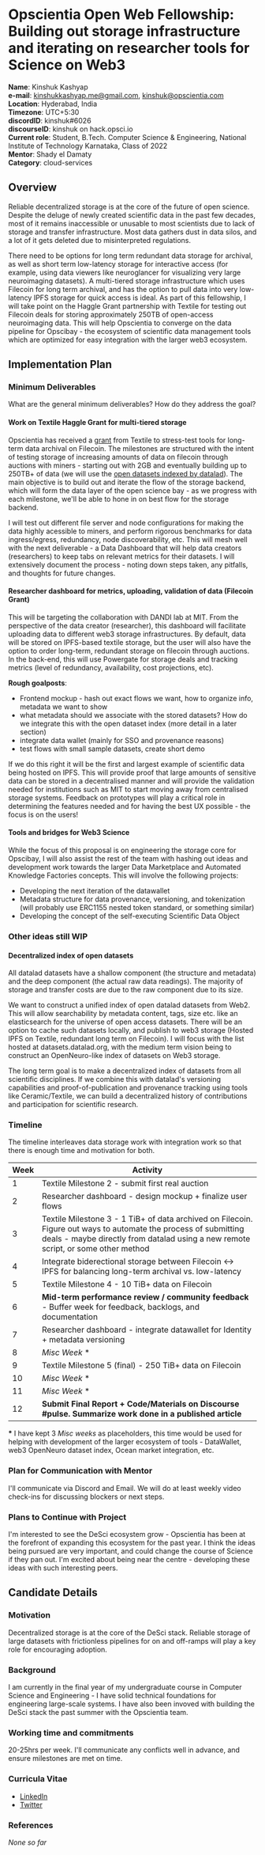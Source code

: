 # Opscientia Open Web Fellowship: Building out storage infrastructure and iterating on researcher tools for Science on Web3
  **Name**: Kinshuk Kashyap\
  **e-mail**: kinshukkashyap.me@gmail.com, kinshuk@opscientia.com\
  **Location**: Hyderabad, India\
  **Timezone**: UTC+5:30\
  **discordID**: kinshuk#6026\
  **discourseID**: kinshuk on hack.opsci.io\
  **Current role**: Student, B.Tech. Computer Science & Engineering, National Institute of Technology Karnataka, Class of 2022\
  **Mentor**: Shady el Damaty\
  **Category**: cloud-services

  ## Overview
  Reliable decentralized storage is at the core of the future of open science. Despite the deluge of newly created scientific data in the past few decades, most of it remains inaccessible or unusable to most scientists due to lack of storage and transfer infrastructure. Most data gathers dust in data silos, and a lot of it gets deleted due to misinterpreted regulations.

  There need to be options for long term redundant data storage for archival, as well as short term low-latency storage for interactive access (for example, using data viewers like neuroglancer for visualizing very large neuroimaging datasets). A multi-tiered storage infrastructure which uses Filecoin for long term archival, and has the option to pull data into very low-latency IPFS storage for quick access is ideal. As part of this fellowship, I will take point on the Haggle Grant partnership with Textile for testing out Filecoin deals for storing approximately 250TB of open-access neuroimaging data. This will help Opscientia to converge on the data pipeline for Opscibay - the ecosystem of scientific data management tools which are optimized for easy integration with the larger web3 ecosystem.



  <!-- I work on multi-tiered storage based on filecoin and IPFS, as part of the textile haggle grant. Create a dashboard for reseachers to add data to IPFS storage, with the option to also store redundantly on Filecoin -> this would include seeing level of redundancy, number of miners storing data, time left in storage deal, etc.
  Along with this, perform benchmark tests for the storage pipeline.

  Metadata parsing for datalad in the backend, + work on prototype hosted DataLad service (use datalad through an API)

  Build a suite of DeSci tools optimized for easy integration with the larger web3 ecosystem. -->

  ## Implementation Plan

  ### Minimum Deliverables
  What are the general minimum deliverables? How do they address the goal?

  #### Work on Textile Haggle Grant for multi-tiered storage
  Opscientia has received a [grant](https://textile.notion.site/Haggle-Grants-for-Filecoin-Users-a07adc3375de479aa85a1aae7c0b5e42#0f1a4913fc6a42659e63a0276fd1b8ac) from Textile to stress-test tools for long-term data archival on Filecoin. The milestones are structured with the intent of testing storage of increasing amounts of data on filecoin through auctions with miners - starting out with 2GB and eventually building up to 250TB+ of data (we will use the [open datasets indexed by datalad](http://datasets.datalad.org/)). The main objective is to build out and iterate the flow of the storage backend, which will form the data layer of the open science bay - as we progress with each milestone, we'll be able to hone in on best flow for the storage backend.

  I will test out different file server and node configurations for making the data highly acessible to miners, and perform rigorous benchmarks for data ingress/egress, redundancy, node discoverability, etc. This will mesh well with the next deliverable - a Data Dashboard that will help data creators (researchers) to keep tabs on relevant metrics for their datasets. I will extensively document the process - noting down steps taken, any pitfalls, and thoughts for future changes.

  #### Researcher dashboard for metrics, uploading, validation of data (Filecoin Grant)

  This will be targeting the collaboration with DANDI lab at MIT. From the perspective of the data creator (researcher), this dashboard will facilitate uploading data to different web3 storage infrastructures. By default, data will be stored on IPFS-based textile storage, but the user will also have the option to order long-term, redundant storage on filecoin through auctions. In the back-end, this will use Powergate for storage deals and tracking metrics (level of redundancy, availability, cost projections, etc).

  __Rough goalposts__:
  - Frontend mockup - hash out exact flows we want, how to organize info, metadata we want to show
  - what metadata should we associate with the stored datasets? How do we integrate this with the open dataset index (more detail in a later section)
  - integrate data wallet (mainly for SSO and provenance reasons)
  - test flows with small sample datasets, create short demo


  If we do this right it will be the first and largest example of scientific data being hosted on IPFS. This will provide proof that large amounts of sensitive data can be stored in a decentralised manner and will provide the validation needed for institutions such as MIT to start moving away from centralised storage systems. Feedback on prototypes will play a critical role in determining the features needed and for having the best UX possible - the focus is on the users!

  #### Tools and bridges for Web3 Science
  While the focus of this proposal is on engineering the storage core for Opscibay, I will also assist the rest of the team with hashing out ideas and development work towards the larger Data Marketplace and Automated Knowledge Factories concepts. This will involve the following projects:
  - Developing the next iteration of the datawallet
  - Metadata structure for data provenance, versioning, and tokenization (will probably use ERC1155 nested token standard, or something similar)
  - Developing the concept of the self-executing Scientific Data Object


  <!-- #### Extraction of DataLad metadata for discoverability
   -->

  ### Other ideas still WIP

  #### Decentralized index of open datasets
  All datalad datasets have a shallow component (the structure and metadata) and the deep component (the actual raw data readings). The majority of storage and transfer costs are due to the raw component due to its size.

  We want to construct a unified index of open datalad datasets from Web2. This will allow searchability by metadata content, tags, size etc. like an elasticsearch for the universe of open access datasets. There will be an option to cache such datasets locally, and publish to web3 storage (Hosted IPFS on Textile, redundant long term on Filecoin). I will focus with the list hosted at datasets.datalad.org, with the medium term vision being to construct an OpenNeuro-like index of datasets on Web3 storage.

  The long term goal is to make a decentralized index of datasets from all scientific disciplines. If we combine this with datalad's versioning capabilities and proof-of-publication and provenance tracking using tools like Ceramic/Textile, we can build a decentralized history of contributions and participation for scientific research.


  ### Timeline
  The timeline interleaves data storage work with integration work so that there is enough time and motivation for both.

| Week      | Activity |
| ----------- | ----------- |
| 1      | Textile Milestone 2 - submit first real auction |
| 2      | Researcher dashboard - design mockup + finalize user flows |
| 3      | Textile Milestone 3 - 1 TiB+ of data archived on Filecoin. Figure out ways to automate the process of submitting deals - maybe directly from datalad using a new remote script, or some other method |
| 4      | Integrate biderectional storage between Filecoin <-> IPFS for balancing long-term archival vs. low-latency |
| 5      | Textile Milestone 4 - 10 TiB+ data on Filecoin |
| 6      | **Mid-term performance review / community feedback** - Buffer week for feedback, backlogs, and documentation |
| 7      | Researcher dashboard - integrate datawallet for Identity + metadata versioning |
| 8      | _Misc Week_ * |
| 9      | Textile Milestone 5 (final) - 250 TiB+ data on Filecoin |
| 10      | _Misc Week_ * |
| 11      | _Misc Week_ * |
| 12      | **Submit Final Report + Code/Materials on Discourse #pulse. Summarize work done in a published article**    |

__*__ I have kept 3 _Misc weeks_ as placeholders, this time would be used for helping with development of the larger ecosystem of tools - DataWallet, web3 OpenNeuro dataset index, Ocean market integration, etc.

### Plan for Communication with Mentor
I'll communicate via Discord and Email. We will do at least weekly video check-ins for discussing blockers or next steps.

### Plans to Continue with Project
I'm interested to see the DeSci ecosystem grow - Opscientia has been at the forefront of expanding this ecosystem for the past year. I think the ideas being pursued are very important, and could change the course of Science if they pan out. I'm excited about being near the centre - developing these ideas with such interesting peers.

## Candidate Details

### Motivation
Decentralized storage is at the core of the DeSci stack. Reliable storage of large datasets with frictionless pipelines for on and off-ramps will play a key role for encouraging adoption.

### Background
I am currently in the final year of my undergraduate course in Computer Science and Engineering - I have solid technical foundations for engineering large-scale systems. I have also been invoved with building the DeSci stack the past summer with the Opscientia team.

### Working time and commitments
20-25hrs per week. I'll communicate any conflicts well in advance, and ensure milestones are met on time.

### Curricula Vitae
- [LinkedIn](linkedin.com/in/kinshuk-kashyap)
- [Twitter](twitter.com/kashyap_kinshuk)

### References
_None so far_
